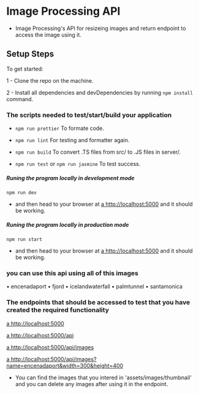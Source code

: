 # Image Processing API

- Image Processing's API for resizeing images and return endpoint to access the image using it.

## Setup Steps

To get started:

1 - Clone the repo on the machine.

2 - Install all dependencies and devDependencies by running `npm install` command.

### The scripts needed to test/start/build your application

- `npm run prettier` To formate code.

- `npm run lint` For testing and formatter again.

- `npm run build` To convert .TS files from src/ to .JS files in server/.

- `npm run test` or `npm run jasmine` To test success.

##### Runing the program locally in development mode

`npm run dev`

- and then head to your browser at [a http://localhost:5000](http://localhost:5000) and it should be working.

##### Runing the program locally in production mode

`npm run start`

- and then head to your browser at [a http://localhost:5000](http://localhost:5000) and it should be working.

### you can use this api using all of this images

• encenadaport
• fjord
• icelandwaterfall
• palmtunnel
• santamonica


### The endpoints that should be accessed to test that you have created the required functionality

[a http://localhost:5000](http://localhost:5000)

[a http://localhost:5000/api](http://localhost:5000/api)

[a http://localhost:5000/api/images](http://localhost:5000/api/images)

[a http://localhost:5000/api/images?name=encenadaport&width=300&height=400](http://localhost:5000/api/images?name=encenadaport&width=300&height=400)


- You can find the images that you intered in 'assets/images/thumbnail' and you can delete any images after using it in the endpoint.